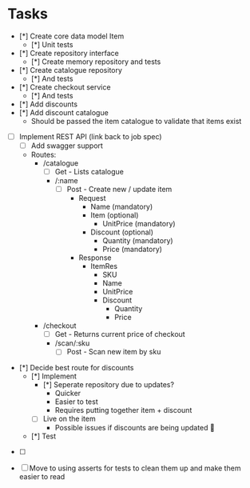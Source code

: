 # Tasks

- [*] Create core data model Item
    - [*] Unit tests
- [*] Create repository interface
    - [*] Create memory repository and tests
- [*] Create catalogue repository
    - [*] And tests
- [*] Create checkout service
    - [*] And tests
- [*] Add discounts
- [*] Add discount catalogue
    - Should be passed the item catalogue to validate that items exist
- [ ] Implement REST API (link back to job spec)
    - [ ] Add swagger support
    - Routes:
        - /catalogue
            - [ ] Get - Lists catalogue
            - /:name
                - [ ] Post - Create new / update item
                    - Request
                        - Name (mandatory)
                        - Item (optional)
                            - UnitPrice (mandatory)
                        - Discount (optional)
                            - Quantity (mandatory)
                            - Price (mandatory)
                    - Response
                        - ItemRes
                            - SKU
                            - Name
                            - UnitPrice
                            - Discount
                                - Quantity
                                - Price
        - /checkout
            - [ ] Get - Returns current price of checkout
            - /scan/:sku
                - [ ] Post - Scan new item by sku
- [*] Decide best route for discounts
    - [*] Implement
        - [*] Seperate repository due to updates?
            - Quicker
            - Easier to test
            - Requires putting together item + discount
        - [ ] Live on the item
            - Possible issues if discounts are being updated 🤔
    - [*] Test
- [ ]

- [ ] Move to using asserts for tests to clean them up and make them easier to read